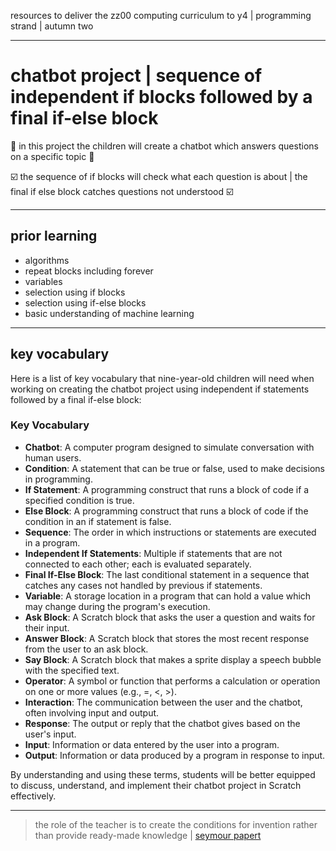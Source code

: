 resources to deliver the zz00 computing curriculum to y4 | programming strand | autumn two

---

# chatbot project | sequence of independent if blocks followed by a final if-else block

🤖 in this project the children will create a chatbot which answers questions on a specific topic 🤖

☑️ the sequence of if blocks will check what each question is about | the final if else block catches questions not understood ☑️

---

## prior learning

- algorithms
- repeat blocks including forever
- variables
- selection using if blocks
- selection using if-else blocks
- basic understanding of machine learning

---

## key vocabulary

Here is a list of key vocabulary that nine-year-old children will need when working on creating the chatbot project using independent if statements followed by a final if-else block:

### Key Vocabulary

- **Chatbot**: A computer program designed to simulate conversation with human users.
- **Condition**: A statement that can be true or false, used to make decisions in programming.
- **If Statement**: A programming construct that runs a block of code if a specified condition is true.
- **Else Block**: A programming construct that runs a block of code if the condition in an if statement is false.
- **Sequence**: The order in which instructions or statements are executed in a program.
- **Independent If Statements**: Multiple if statements that are not connected to each other; each is evaluated separately.
- **Final If-Else Block**: The last conditional statement in a sequence that catches any cases not handled by previous if statements.
- **Variable**: A storage location in a program that can hold a value which may change during the program's execution.
- **Ask Block**: A Scratch block that asks the user a question and waits for their input.
- **Answer Block**: A Scratch block that stores the most recent response from the user to an ask block.
- **Say Block**: A Scratch block that makes a sprite display a speech bubble with the specified text.
- **Operator**: A symbol or function that performs a calculation or operation on one or more values (e.g., =, <, >).
- **Interaction**: The communication between the user and the chatbot, often involving input and output.
- **Response**: The output or reply that the chatbot gives based on the user's input.
- **Input**: Information or data entered by the user into a program.
- **Output**: Information or data produced by a program in response to input.

By understanding and using these terms, students will be better equipped to discuss, understand, and implement their chatbot project in Scratch effectively.

---

> the role of the teacher is to create the conditions for invention rather than provide ready-made knowledge | [seymour papert](https://www.media.mit.edu/posts/the-seeds-that-seymour-sowed/)
